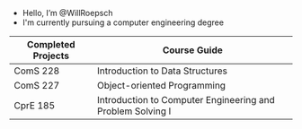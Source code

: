 -  Hello, I’m @WillRoepsch
- I'm currently pursuing a computer engineering degree

| Completed Projects  | Course Guide |
| ------------- | ------------- |
| ComS 228  | Introduction to Data Structures  |
| ComS 227  | Object-oriented Programming  |
| CprE 185  | Introduction to Computer Engineering and Problem Solving I  |

<!---
WillRoepsch/WillRoepsch is a ✨ special ✨ repository because its `README.md` (this file) appears on your GitHub profile.
You can click the Preview link to take a look at your changes.
--->
